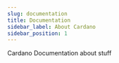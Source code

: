 ```yaml
---
slug: documentation
title: Documentation
sidebar_label: About Cardano
sidebar_position: 1
---
```


Cardano Documentation about stuff
